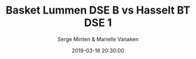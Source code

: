 ---
layout: album
title: Basket Lummen DSE B vs Hasselt BT DSE 1
description: Competitie wedstrijd tussen Basket Lummen DSE B en Hasselt BT DSE 1.
date: 2019-03-16 20:30:00
cover: /albums/2019-03-16-basket-lummen-dse-b-hasselt-bt-dse-a/thumbnails/lummen_160319_sem_004.JPG
author: Serge Minten & Marielle Vanaken
archived: true
pagination: 
  enabled: true
  images: true
  imageLayout: image
  itemsPerPage: 256
---